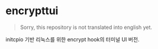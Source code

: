 # encrypttui

> Sorry, this repository is not translated into english yet.

initcpio 기반 리눅스를 위한 encrypt hook의 터미널 UI 버전.
